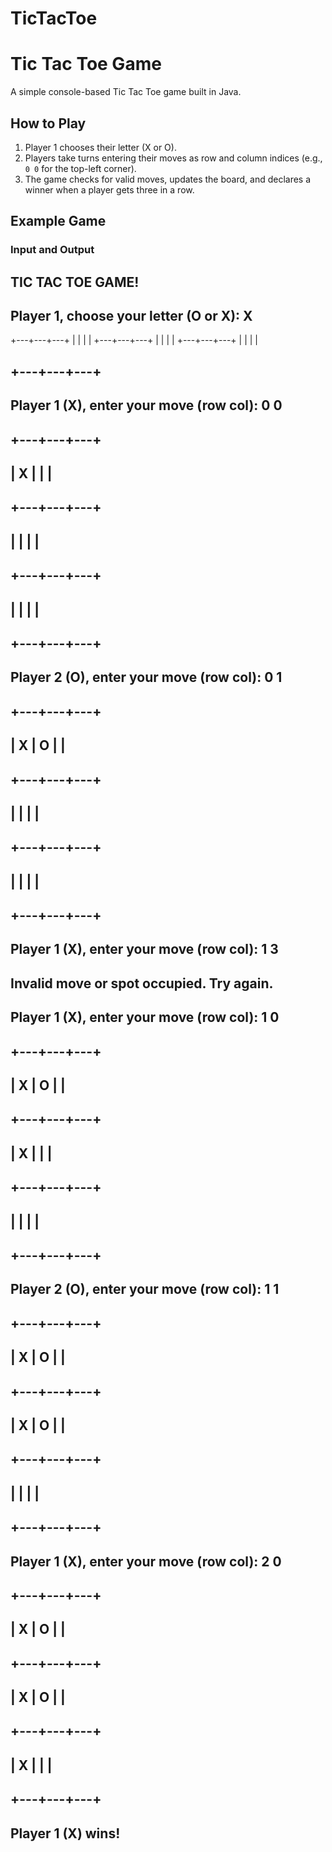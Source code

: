 # TicTacToe
# Tic Tac Toe Game

A simple console-based Tic Tac Toe game built in Java.

## How to Play

1. Player 1 chooses their letter (X or O).
2. Players take turns entering their moves as row and column indices (e.g., `0 0` for the top-left corner).
3. The game checks for valid moves, updates the board, and declares a winner when a player gets three in a row.

## Example Game

### Input and Output


## TIC TAC TOE GAME!
## Player 1, choose your letter (O or X): X
 +---+---+---+
         |   |   |   |
         +---+---+---+
         |   |   |   |
         +---+---+---+
         |   |   |   |
##         +---+---+---+
## Player 1 (X), enter your move (row col): 0 0
##         +---+---+---+
##         | X |   |   |
##         +---+---+---+
##         |   |   |   |
##         +---+---+---+
##         |   |   |   |
##         +---+---+---+
## Player 2 (O), enter your move (row col): 0 1
##         +---+---+---+
##         | X | O |   |
##         +---+---+---+
##         |   |   |   |
##         +---+---+---+
##         |   |   |   |
##         +---+---+---+
## Player 1 (X), enter your move (row col): 1 3
## Invalid move or spot occupied. Try again.
## Player 1 (X), enter your move (row col): 1 0
##         +---+---+---+
##         | X | O |   |
##         +---+---+---+
##         | X |   |   |
##         +---+---+---+
##         |   |   |   |
##         +---+---+---+
## Player 2 (O), enter your move (row col): 1 1
##         +---+---+---+
##         | X | O |   |
##         +---+---+---+
##         | X | O |   |
##         +---+---+---+
##         |   |   |   |
##         +---+---+---+
## Player 1 (X), enter your move (row col): 2 0
##         +---+---+---+
##         | X | O |   |
##         +---+---+---+
##         | X | O |   |
##         +---+---+---+
##         | X |   |   |
##         +---+---+---+
## Player 1 (X) wins!
